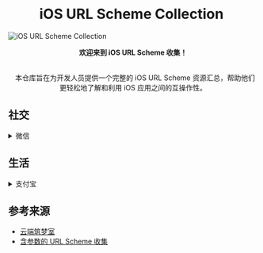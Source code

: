  <div align="center">
 
# iOS URL Scheme Collection 

</div>

![iOS URL Scheme Collection](https://assets.xmind.net/uploads/old-assets/img/URL%20Scheme%20Definition.png) 
 <div align="center">
**欢迎来到 iOS URL Scheme 收集！**
</div>
 <div align="center"> 
本仓库旨在为开发人员提供一个完整的 iOS URL Scheme 资源汇总，帮助他们更轻松地了解和利用 iOS 应用之间的互操作性。
</div>


## 社交
<details>
  <summary>微信</summary>


>微信是一款全方位的手机通讯应用，帮助你轻松连接全球好友。微信可以群聊、进行视频聊天、与好友一起玩游戏，以及分享自己的生活到朋友圈，让你感受耳目一新的移动生活方式。 **[App Store下载](https://apps.apple.com/cn/app/%E5%BE%AE%E4%BF%A1/id414478124)**   
  
  **[打开微信](https://nf404301.github.io/iOS-URL-Scheme-Collection/redirect.html?scheme=wechat)**  

      weixin:// 

  **[微信扫一扫](https://nf404301.github.io/iOS-URL-Scheme-Collection/redirect.html?scheme=scan)**   

      weixin://scanqrcode


</details>

## 生活
<details>
  <summary>支付宝</summary>
  

  >蚂蚁集团旗下支付宝，是全球领先的数字支付开放平台与服务业数字化开放平台，已经服务10亿用户。我们面向消费者、商家提供便捷、安全的数字支付服务，面向合作伙伴持续开放技术、产品，助力实现数字化升级。  **[App Store下载](https://apps.apple.com/cn/app/%E6%94%AF%E4%BB%98%E5%AE%9D-%E4%BE%BF%E6%8D%B7%E7%94%9F%E6%B4%BB-%E4%B8%80%E7%82%B9%E5%B0%B1%E5%A5%BD/id333206289)**  

  **[打开支付宝](https://nf404301.github.io/iOS-URL-Scheme-Collection/redirect.html?scheme=alipay)**  
  
      alipays://

  **[支付宝收款功能](https://nf404301.github.io/iOS-URL-Scheme-Collection/redirect.html?scheme=alipay_collect)**

      alipays://platformapi/startapp?appId=20000123

  **[支付宝扫一扫功能](https://nf404301.github.io/iOS-URL-Scheme-Collection/redirect.html?scheme=alipay_scan)**  

      alipays://platformapi/startapp?saId=10000007

  **[支付宝手机充值功能](https://nf404301.github.io/iOS-URL-Scheme-Collection/redirect.html?scheme=alipay_recharge)** 

      alipays://platformapi/startapp?saId=10000003

</details>







## 参考来源
* [云端筑梦室](https://www.ydzms.com/archives/58/)
* [含参数的 URL Scheme 收集](https://gist.github.com/JamesHopbourn/046bc341e7debfd0c86e3b388d983c53 )




